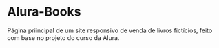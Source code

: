 # Alura-Books
Página priincipal de um site responsivo de venda de livros fictícios, feito com base no projeto do curso da Alura.
